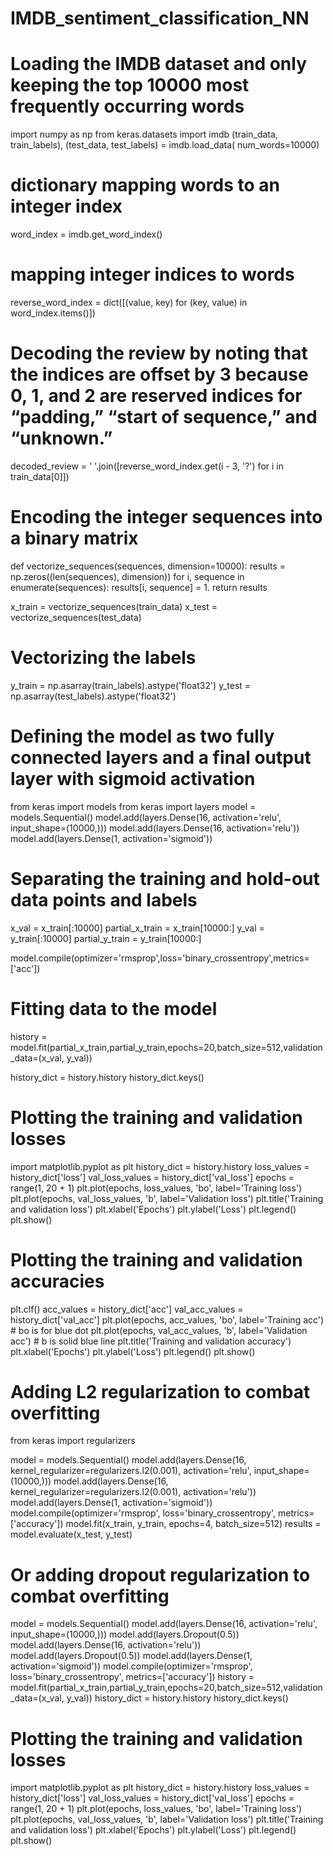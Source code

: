# IMDB_sentiment_classification_NN

# Loading the IMDB dataset and only keeping the top 10000 most frequently occurring words 

import numpy as np
from keras.datasets import imdb
(train_data, train_labels), (test_data, test_labels) = imdb.load_data(
    num_words=10000)

# dictionary mapping words to an integer index

word_index = imdb.get_word_index() 

# mapping integer indices to words 
reverse_word_index = dict([(value, key) for (key, value) in word_index.items()]) 

# Decoding the review by noting that the indices are offset by 3 because 0, 1, and 2 are reserved indices for “padding,” “start of sequence,” and “unknown.”

decoded_review = ' '.join([reverse_word_index.get(i - 3, '?') for i in train_data[0]])

# Encoding the integer sequences into a binary matrix

def vectorize_sequences(sequences, dimension=10000):
    results = np.zeros((len(sequences), dimension))
    for i, sequence in enumerate(sequences):
          results[i, sequence] = 1.
    return results
    
x_train = vectorize_sequences(train_data)
x_test = vectorize_sequences(test_data)

# Vectorizing the labels

y_train = np.asarray(train_labels).astype('float32')
y_test = np.asarray(test_labels).astype('float32')

# Defining the model as two fully connected layers and a final output layer with sigmoid activation 


from keras import models
from keras import layers
model = models.Sequential()
model.add(layers.Dense(16, activation='relu', input_shape=(10000,)))
model.add(layers.Dense(16, activation='relu'))
model.add(layers.Dense(1, activation='sigmoid'))

# Separating the training and hold-out data points and labels  

x_val = x_train[:10000]
partial_x_train = x_train[10000:]
y_val = y_train[:10000]
partial_y_train = y_train[10000:]

model.compile(optimizer='rmsprop',loss='binary_crossentropy',metrics=['acc'])

# Fitting data to the model 

history = model.fit(partial_x_train,partial_y_train,epochs=20,batch_size=512,validation_data=(x_val, y_val))

history_dict = history.history
history_dict.keys()

# Plotting the training and validation losses 

import matplotlib.pyplot as plt
history_dict = history.history
loss_values = history_dict['loss']
val_loss_values = history_dict['val_loss']
epochs = range(1, 20 + 1)
plt.plot(epochs, loss_values, 'bo', label='Training loss')
plt.plot(epochs, val_loss_values, 'b', label='Validation loss')
plt.title('Training and validation loss')
plt.xlabel('Epochs')
plt.ylabel('Loss')
plt.legend()
plt.show()

# Plotting the training and validation accuracies 


plt.clf() 
acc_values = history_dict['acc'] 
val_acc_values = history_dict['val_acc']
plt.plot(epochs, acc_values, 'bo', label='Training acc') # bo is for blue dot 
plt.plot(epochs, val_acc_values, 'b', label='Validation acc') # b is solid blue line 
plt.title('Training and validation accuracy')
plt.xlabel('Epochs')
plt.ylabel('Loss')
plt.legend()
plt.show()

# Adding L2 regularization to combat overfitting   

from keras import regularizers

model = models.Sequential()
model.add(layers.Dense(16, kernel_regularizer=regularizers.l2(0.001), activation='relu', input_shape=(10000,)))
model.add(layers.Dense(16, kernel_regularizer=regularizers.l2(0.001), activation='relu'))
model.add(layers.Dense(1, activation='sigmoid'))
model.compile(optimizer='rmsprop',
              loss='binary_crossentropy',
              metrics=['accuracy'])
model.fit(x_train, y_train, epochs=4, batch_size=512)
results = model.evaluate(x_test, y_test)

# Or adding dropout regularization to combat overfitting 

model = models.Sequential()
model.add(layers.Dense(16, activation='relu', input_shape=(10000,)))
model.add(layers.Dropout(0.5))
model.add(layers.Dense(16, activation='relu'))
model.add(layers.Dropout(0.5))
model.add(layers.Dense(1, activation='sigmoid'))
model.compile(optimizer='rmsprop',
              loss='binary_crossentropy',
              metrics=['accuracy'])
history = model.fit(partial_x_train,partial_y_train,epochs=20,batch_size=512,validation_data=(x_val, y_val))
history_dict = history.history
history_dict.keys()

# Plotting the training and validation losses 

import matplotlib.pyplot as plt
history_dict = history.history
loss_values = history_dict['loss']
val_loss_values = history_dict['val_loss']
epochs = range(1, 20 + 1)
plt.plot(epochs, loss_values, 'bo', label='Training loss')
plt.plot(epochs, val_loss_values, 'b', label='Validation loss')
plt.title('Training and validation loss')
plt.xlabel('Epochs')
plt.ylabel('Loss')
plt.legend()
plt.show()






